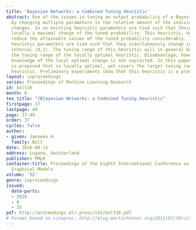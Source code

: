 ```yaml
---
title: 'Bayesian Networks: a Combined Tuning Heuristic'
abstract: One of the issues in tuning an output probability of a Bayesian network
  by changing multiple parameters is the relative amount of the individual parameter
  changes. In an existing heuristic parameters are tied such that their changes induce
  locally a maximal change of the tuned probability. This heuristic, however, may
  reduce the attainable values of the tuned probability considerably. In another existing
  heuristic parameters are tied such that they simultaneously change in the entire
  interval ⟨0,1⟩. The tuning range of this heuristic will in general be larger then
  the tuning range of the locally optimal heuristic. Disadvantage, however, is that
  knowledge of the local optimal change is not exploited. In this paper a heuristic
  is proposed that is locally optimal, yet covers the larger tuning range of the second
  heuristic. Preliminary experiments show that this heuristic is a promising alternative.
layout: inproceedings
series: Proceedings of Machine Learning Research
id: bolt16
month: 0
tex_title: "{B}ayesian Networks: a Combined Tuning Heuristic"
firstpage: 37
lastpage: 49
page: 37-49
order: 37
cycles: false
author:
- given: Janneke H.
  family: Bolt
date: 2016-08-15
address: Lugano, Switzerland
publisher: PMLR
container-title: Proceedings of the Eighth International Conference on Probabilistic
  Graphical Models
volume: '52'
genre: inproceedings
issued:
  date-parts:
  - 2016
  - 8
  - 15
pdf: http://proceedings.mlr.press/v52/bolt16.pdf
# Format based on citeproc: http://blog.martinfenner.org/2013/07/30/citeproc-yaml-for-bibliographies/
---
```


